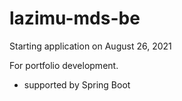# lazimu-mds-be

Starting application on August 26, 2021

For portfolio development.

- supported by Spring Boot
